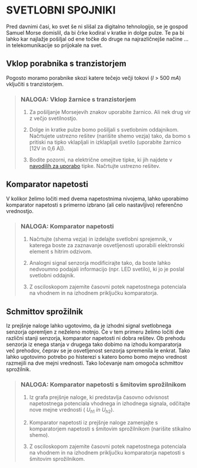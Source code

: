 # SVETLOBNI SPOJNIKI

Pred davnimi časi, ko svet še ni slišal za digitalno tehnologijo, se je gospod Samuel Morse
domislil, da bi črke kodiral v kratke in dolge pulze. Te pa bi lahko kar najlažje pošiljal od
ene točke do druge na najrazličnejše načine ... in telekomunikacije so prijokale na svet.

## Vklop porabnika s tranzistorjem

Pogosto moramo porabnike skozi katere tečejo večji tokovi ($I\ >\ 500\ mA$) vključiti
s tranzistorjem.

> ### NALOGA: Vklop žarnice s tranzistorjem
>
> 1. Za pošiljanje Morsejevih znakov uporabite žarnico. Ali nek drug vir z večjo
> svetilnostjo.
>
> 2. Dolge in kratke pulze bomo pošiljali s svetlobnim oddajnikom. Načrtujete
> ustrezno rešitev (narišite shemo vezja) tako, da bomo s pritiski na tipko
> vklapljali in izklapljali svetilo (uporabite žarnico [12V in 0,6 A]).
> 3. Bodite pozorni, na električne omejitve tipke, ki jih najdete v
> [navodilih za uporabo](https://www.ic-elect.si/fileuploader/download/download/?d=0&file=custom%2Fupload%2FFile-0-48295100-1594733936.pdf) tipke. Načrtujte ustrezno rešitev.

## Komparator napetosti

V kolikor želimo ločiti med dvema napetostnima nivojema, lahko uporabimo komparator napetosti s
primerno izbrano (ali celo nastavljivo) referenčno vrednostjo.

> ### NALOGA: Komparator napetosti
>
> 1. Načrtujte (shema vezja) in izdelajte svetlobni sprejemnik, v katerega boste za zaznavanje
> osvetljenosti uporabili elektronski element s hitrim odzivom.
>
> 2. Analogni signal senzorja modificirajte tako, da boste lahko nedvoumno
> podajali informacijo (npr. LED svetilo), ki jo je poslal svetlobni
> oddajnik.
>
> 3. Z osciloskopom zajemite časovni potek napetostnega potenciala na 
> vhodnem in na izhodnem priključku komparatorja.

## Schmittov sprožilnik

Iz prejšnje naloge lahko ugotovimo, da je izhodni signal svetlobnega senzorja
opremljen z neželeno motnjo. Če v tem primeru želimo ločiti dve različni stanji senzorja,
komparator napetosti ni dobra rešitev. Ob prehodu senzorja iz enega stanja v drugega tako dobimo
na izhodu komparatorja več prehodov, čeprav se je osvetljenost senzorja spremenila le enkrat. Tako
lahko ugotovimo potrebo po histerezi s katero bomo bomo mejno vrednost razmejili na dve
mejni vrednosti. Tako ločevanje nam omogoča schmittov sprožilnik.

> ### NALOGA: Komparator napetosti s šmitovim sprožilnikom
>
> 1. Iz grafa prejšnje naloge, ki predstavlja časovno odvisnost napetostnega potenciala vhodnega in izhodnega signala, odčitajte nove mejne vrednosti ( $U_{h1}\ in\ U_{h2}$).
>
> 2. Komparator napetosti iz prejšnje naloge zamenjajte s komparatorjem napetosti s šmitovim sprožilnikom (narišite stikalno shemo).
>
> 3. Z osciloskopom zajemite časovni potek napetostnega potenciala na 
> vhodnem in na izhodnem priključku komparatorja napetosti s šmitovim sprožilnikom.


